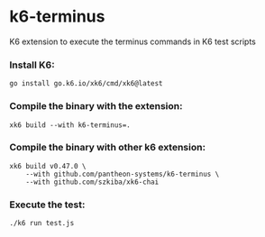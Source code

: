 # k6-terminus
K6 extension to execute the terminus commands in K6 test scripts

### Install K6:
    go install go.k6.io/xk6/cmd/xk6@latest

### Compile the binary with the extension:
    xk6 build --with k6-terminus=.

### Compile the binary with other k6 extension:
    xk6 build v0.47.0 \
        --with github.com/pantheon-systems/k6-terminus \
        --with github.com/szkiba/xk6-chai

### Execute the test: 
    ./k6 run test.js
